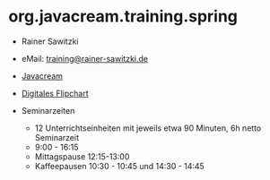 # org.javacream.training.spring

* Rainer Sawitzki
* eMail: training@rainer-sawitzki.de
* [Javacream](http://javacream.org)

* [Digitales Flipchart](https://docs.google.com/presentation/d/1V3CzUgcAinR6FqokRKKI6NPQOB7Iuc_018gohOHZWnk/edit?usp=sharing)
  
* Seminarzeiten

  * 12 Unterrichtseinheiten mit jeweils etwa 90 Minuten, 6h netto Seminarzeit
  * 9:00 - 16:15
  * Mittagspause 12:15-13:00
  * Kaffeepausen 10:30 - 10:45 und 14:30 - 14:45
   
